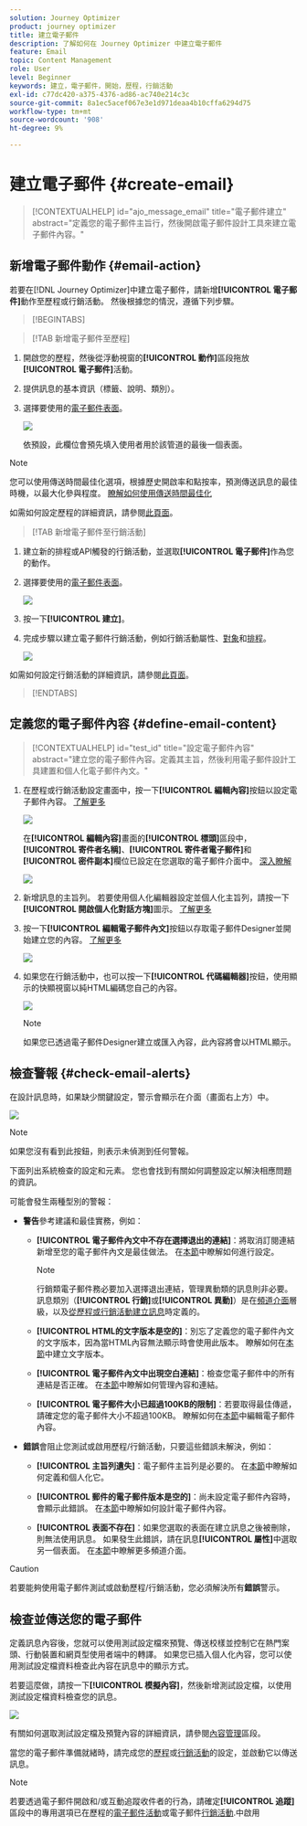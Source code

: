 ```yaml
---
solution: Journey Optimizer
product: journey optimizer
title: 建立電子郵件
description: 了解如何在 Journey Optimizer 中建立電子郵件
feature: Email
topic: Content Management
role: User
level: Beginner
keywords: 建立，電子郵件，開始，歷程，行銷活動
exl-id: c77dc420-a375-4376-ad86-ac740e214c3c
source-git-commit: 8a1ec5acef067e3e1d971deaa4b10cffa6294d75
workflow-type: tm+mt
source-wordcount: '908'
ht-degree: 9%

---
```


# 建立電子郵件 {#create-email}

>[!CONTEXTUALHELP]
>id="ajo_message_email"
>title="電子郵件建立"
>abstract="定義您的電子郵件主旨行，然後開啟電子郵件設計工具來建立電子郵件內容。"


## 新增電子郵件動作 {#email-action}

若要在[!DNL Journey Optimizer]中建立電子郵件，請新增&#x200B;**[!UICONTROL 電子郵件]**&#x200B;動作至歷程或行銷活動。 然後根據您的情況，遵循下列步驟。

>[!BEGINTABS]

>[!TAB 新增電子郵件至歷程]

1. 開啟您的歷程，然後從浮動視窗的&#x200B;**[!UICONTROL 動作]**&#x200B;區段拖放&#x200B;**[!UICONTROL 電子郵件]**&#x200B;活動。

1. 提供訊息的基本資訊（標籤、說明、類別）。

1. 選擇要使用的[電子郵件表面](email-settings.md)。

   ![](assets/email_journey.png)

   依預設，此欄位會預先填入使用者用於該管道的最後一個表面。

>[!NOTE]
>
>您可以使用傳送時間最佳化選項，根據歷史開啟率和點按率，預測傳送訊息的最佳時機，以最大化參與程度。 [瞭解如何使用傳送時間最佳化](../building-journeys/journeys-message.md#send-time-optimization)

如需如何設定歷程的詳細資訊，請參閱[此頁面](../building-journeys/journey-gs.md)。

>[!TAB 新增電子郵件至行銷活動]

1. 建立新的排程或API觸發的行銷活動，並選取&#x200B;**[!UICONTROL 電子郵件]**&#x200B;作為您的動作。

1. 選擇要使用的[電子郵件表面](email-settings.md)。

   ![](assets/email_campaign.png)

1. 按一下&#x200B;**[!UICONTROL 建立]**。

1. 完成步驟以建立電子郵件行銷活動，例如行銷活動屬性、[對象](../audience/about-audiences.md)和[排程](../campaigns/create-campaign.md#schedule)。

   ![](assets/email_campaign_steps.png)

<!--
From the **[!UICONTROL Action]** section, specify if you want to track how your recipients react to your delivery: you can track email opens, and/or clicks on links and buttons in your email.

![](assets/email_campaign_tracking.png)
-->

如需如何設定行銷活動的詳細資訊，請參閱[此頁面](../campaigns/get-started-with-campaigns.md)。

>[!ENDTABS]

## 定義您的電子郵件內容 {#define-email-content}

<!-- update the quarry component with right ID value-->

>[!CONTEXTUALHELP]
>id="test_id"
>title="設定電子郵件內容"
>abstract="建立您的電子郵件內容。定義其主旨，然後利用電子郵件設計工具建置和個人化電子郵件內文。"

1. 在歷程或行銷活動設定畫面中，按一下&#x200B;**[!UICONTROL 編輯內容]**&#x200B;按鈕以設定電子郵件內容。 [了解更多](get-started-email-design.md)

   ![](assets/email_campaign_edit_content.png)

   在&#x200B;**[!UICONTROL 編輯內容]**&#x200B;畫面的&#x200B;**[!UICONTROL 標頭]**&#x200B;區段中，**[!UICONTROL 寄件者名稱]**、**[!UICONTROL 寄件者電子郵件]**&#x200B;和&#x200B;**[!UICONTROL 密件副本]**&#x200B;欄位已設定在您選取的電子郵件介面中。 [深入瞭解](email-settings.md) <!--check if same for journey-->

   ![](assets/email_designer_edit_content_header.png)

1. 新增訊息的主旨列。 若要使用個人化編輯器設定並個人化主旨列，請按一下&#x200B;**[!UICONTROL 開啟個人化對話方塊]**&#x200B;圖示。 [了解更多](../personalization/personalization-build-expressions.md)

1. 按一下&#x200B;**[!UICONTROL 編輯電子郵件內文]**&#x200B;按鈕以存取電子郵件Designer並開始建立您的內容。 [了解更多](get-started-email-design.md)

   ![](assets/email_designer_edit_email_body.png)

1. 如果您在行銷活動中，也可以按一下&#x200B;**[!UICONTROL 代碼編輯器]**&#x200B;按鈕，使用顯示的快顯視窗以純HTML編碼您自己的內容。

   ![](assets/email_designer_edit_code_editor.png)

   >[!NOTE]
   >
   >如果您已透過電子郵件Designer建立或匯入內容，此內容將會以HTML顯示。

## 檢查警報 {#check-email-alerts}

在設計訊息時，如果缺少關鍵設定，警示會顯示在介面（畫面右上方）中。

![](assets/email_journey_alerts_details.png)

>[!NOTE]
>
>如果您沒有看到此按鈕，則表示未偵測到任何警報。

下面列出系統檢查的設定和元素。 您也會找到有關如何調整設定以解決相應問題的資訊。

可能會發生兩種型別的警報：

* **警告**&#x200B;參考建議和最佳實務，例如：

   * **[!UICONTROL 電子郵件內文中不存在選擇退出的連結]**：將取消訂閱連結新增至您的電子郵件內文是最佳做法。 在[本節](../privacy/opt-out.md#opt-out-management)中瞭解如何進行設定。

     >[!NOTE]
     >
     >行銷類電子郵件務必要加入選擇退出連結，管理異動類的訊息則非必要。 訊息類別（**[!UICONTROL 行銷]**&#x200B;或&#x200B;**[!UICONTROL 異動]**）是在[頻道介面](email-settings.md#email-type)層級，以及[從歷程或行銷活動建立訊息](#create-email-journey-campaign)時定義的。

   * **[!UICONTROL HTML的文字版本是空的]**：別忘了定義您的電子郵件內文的文字版本，因為當HTML內容無法顯示時會使用此版本。 瞭解如何在[本節](text-version-email.md)中建立文字版本。

   * **[!UICONTROL 電子郵件內文中出現空白連結]**：檢查您電子郵件中的所有連結是否正確。 在[本節](content-from-scratch.md)中瞭解如何管理內容和連結。

   * **[!UICONTROL 電子郵件大小已超過100KB的限制]**：若要取得最佳傳遞，請確定您的電子郵件大小不超過100KB。 瞭解如何在[本節](content-from-scratch.md)中編輯電子郵件內容。

* **錯誤**&#x200B;會阻止您測試或啟用歷程/行銷活動，只要這些錯誤未解決，例如：

   * **[!UICONTROL 主旨列遺失]**：電子郵件主旨列是必要的。 在[本節](create-email.md)中瞭解如何定義和個人化它。

  <!--HTML is empty when Amp HTML is present-->

   * **[!UICONTROL 郵件的電子郵件版本是空的]**：尚未設定電子郵件內容時，會顯示此錯誤。 在[本節](get-started-email-design.md)中瞭解如何設計電子郵件內容。

   * **[!UICONTROL 表面不存在]**：如果您選取的表面在建立訊息之後被刪除，則無法使用訊息。 如果發生此錯誤，請在訊息&#x200B;**[!UICONTROL 屬性]**&#x200B;中選取另一個表面。 在[本節](../configuration/channel-surfaces.md)中瞭解更多頻道介面。

>[!CAUTION]
>
>若要能夠使用電子郵件測試或啟動歷程/行銷活動，您必須解決所有&#x200B;**錯誤**&#x200B;警示。

## 檢查並傳送您的電子郵件

定義訊息內容後，您就可以使用測試設定檔來預覽、傳送校樣並控制它在熱門案頭、行動裝置和網頁型使用者端中的轉譯。 如果您已插入個人化內容，您可以使用測試設定檔資料檢查此內容在訊息中的顯示方式。

若要這麼做，請按一下&#x200B;**[!UICONTROL 模擬內容]**，然後新增測試設定檔，以使用測試設定檔資料檢查您的訊息。

![](assets/email_designer_edit_simulate.png)

有關如何選取測試設定檔及預覽內容的詳細資訊，請參閱[內容管理](../content-management/preview-test.md)區段。

當您的電子郵件準備就緒時，請完成您的[歷程](../building-journeys/journey-gs.md)或[行銷活動](../campaigns/create-campaign.md)的設定，並啟動它以傳送訊息。

>[!NOTE]
>
>若要透過電子郵件開啟和/或互動追蹤收件者的行為，請確定&#x200B;**[!UICONTROL 追蹤]**&#x200B;區段中的專用選項已在歷程的[電子郵件活動](../building-journeys/journeys-message.md)或電子郵件[行銷活動](../campaigns/create-campaign.md).<!--to move?-->中啟用

<!--

## Define your email content {#email-content}

Use [!DNL Journey Optimizer] Email Designer to [design your email from scratch](../email/content-from-scratch.md). If you have an existing content, you can [import it in the Email Designer](../email/existing-content.md), or [code your own content](../email/code-content.md) in [!DNL Journey Optimizer]. 

[!DNL Journey Optimizer] comes with a set of [built-in templates](email-templates.md) to help you start. Any email can also be saved as a template.

Use [!DNL Journey Optimizer] personalization editor to personalize your messages with profiles' data. For more on personalization, refer to [this section](../personalization/personalize.md).

Adapt the content of your messages to the targeted profiles by using [!DNL Journey Optimizer] dynamic content capabilities. [Get started with dynamic content](../personalization/get-started-dynamic-content.md)

## Email tracking {#email-tracking}

If you want to track the behavior of your recipients through openings and/or clicks on links, enable the following options: **[!UICONTROL Email opens]** and **[!UICONTROL Click on email]**. 

Learn more about tracking in [this section](message-tracking.md).

## Validate your email content {#email-content-validate}

Control the rendering of your email, and check personalization settings with test profiles, using the preview section on the left-hand side. For more on this, refer to [this section](preview.md).

![](assets/messages-simple-preview.png)

You must also check alerts in the upper section of the editor.  Some of them are simple warnings, but others can prevent you from using the message. 

-->

